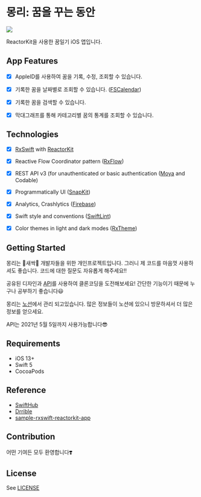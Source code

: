 
# 몽리: 꿈을 꾸는 동안

![](https://user-images.githubusercontent.com/45457678/70604680-66691680-1c3c-11ea-9956-d5d4afc98d18.png)

ReactorKit을 사용한 꿈일기 iOS 앱입니다.



## App Features

- [x] AppleID를 사용하여 꿈을 기록, 수정, 조회할 수 있습니다.
- [x] 기록한 꿈을 날짜별로 조회할 수 있습니다. ([FSCalendar](https://github.com/WenchaoD/FSCalendar))
- [x] 기록한 꿈을 검색할 수 있습니다.
- [x] 막대그래프를 통해 카테고리별 꿈의 통계를 조회할 수 있습니다.



## Technologies

- [x] [RxSwift](https://github.com/ReactiveX/RxSwift) with [ReactorKit](https://github.com/ReactorKit/ReactorKit)
- [x] Reactive Flow Coordinator pattern ([RxFlow](https://github.com/RxSwiftCommunity/RxFlow))
- [x] REST API v3 (for unauthenticated or basic authentication ([Moya](https://github.com/Moya/Moya) and Codable)
- [x] Programmatically UI ([SnapKit](https://github.com/SnapKit/SnapKit))
- [x] Analytics, Crashlytics ([Firebase](http://firebase.google.com))
- [x] Swift style and conventions ([SwiftLint](https://github.com/realm/SwiftLint))
- [x] Color themes in light and dark modes ([RxTheme](https://github.com/RxSwiftCommunity/RxTheme))



## Getting Started

몽리는 🌱새싹🌱 개발자들을 위한 개인프로젝트입니다. 그러니 제 코드를 마음껏 사용하셔도 좋습니다. 코드에 대한 질문도 자유롭게 해주세요!!

공유된 디자인과 [API](https://acone1128.gitbook.io/mongli-while-dreaming/)를 사용하여 클론코딩을 도전해보세요! 간단한 기능이기 때문에 누구나 공부하기 좋습니다😃 

몽리는 [노션](https://www.notion.so/mongli/Mongli-while-dreaming-73d75833c8b44438911e7e360e5cb8b6)에서 관리 되고있습니다. 많은 정보들이 노션에 있으니 방문하셔서 더 많은 정보를 얻으세요.

API는 2021년 5월 5일까지 사용가능합니다😎



## Requirements

- iOS 13+
- Swift 5
- CocoaPods



## Reference​

- [SwiftHub](https://github.com/khoren93/SwiftHub)
- [Drrible](https://github.com/devxoul/Drrrible)
- [sample-rxswift-reactorkit-app](https://github.com/ClintJang/sample-rxswift-reactorkit-app)



## Contribution

어떤 기여든 모두 환영합니다❣️



## License

See [LICENSE](https://github.com/DAEUN28/Mongli/blob/master/LICENSE)
